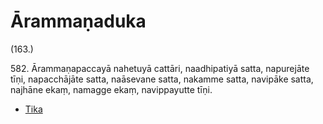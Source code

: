

# Ārammaṇaduka





(163.)

582\. Ārammaṇapaccayā nahetuyā cattāri, naadhipatiyā satta, napurejāte tīṇi, napacchājāte satta, naāsevane satta, nakamme satta, navipāke satta, najhāne ekaṃ, namagge ekaṃ, navippayutte tīṇi.

* [Tika](Arammanaduka/Tika.md)



